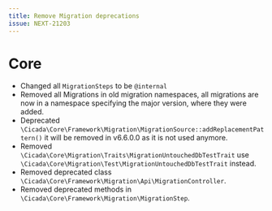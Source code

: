 ```yaml
---
title: Remove Migration deprecations
issue: NEXT-21203
---
```

# Core
* Changed all `MigrationSteps` to be `@internal`
* Removed all Migrations in old migration namespaces, all migrations are now in a namespace specifying the major version, where they were added.
* Deprecated `\Cicada\Core\Framework\Migration\MigrationSource::addReplacementPattern()` it will be removed in v6.6.0.0 as it is not used anymore.
* Removed `\Cicada\Core\Migration\Traits\MigrationUntouchedDbTestTrait` use `\Cicada\Core\Migration\Test\MigrationUntouchedDbTestTrait` instead.
* Removed deprecated class `\Cicada\Core\Framework\Migration\Api\MigrationController`.
* Removed deprecated methods in `\Cicada\Core\Framework\Migration\MigrationStep`.
